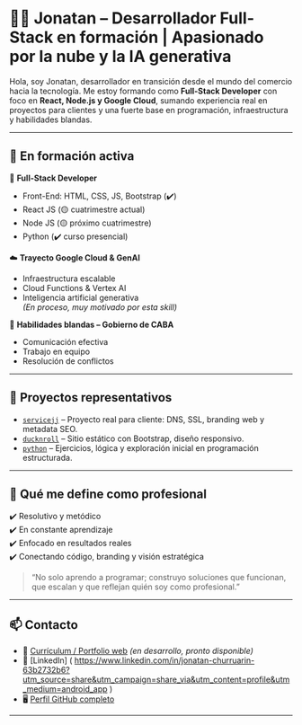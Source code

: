 # 👨‍💻 Jonatan – Desarrollador Full-Stack en formación | Apasionado por la nube y la IA generativa

Hola, soy Jonatan, desarrollador en transición desde el mundo del comercio hacia la tecnología. Me estoy formando como **Full-Stack Developer** con foco en **React, Node.js y Google Cloud**, sumando experiencia real en proyectos para clientes y una fuerte base en programación, infraestructura y habilidades blandas.

---

## 🚧 En formación activa

🎯 **Full-Stack Developer**  
- Front-End: HTML, CSS, JS, Bootstrap (✔️)  
- React JS (🟡 cuatrimestre actual)  
- Node JS (🟡 próximo cuatrimestre)  
- Python (✔️ curso presencial)

☁️ **Trayecto Google Cloud & GenAI**  
- Infraestructura escalable  
- Cloud Functions & Vertex AI  
- Inteligencia artificial generativa  
*(En proceso, muy motivado por esta skill)*

💬 **Habilidades blandas – Gobierno de CABA**  
- Comunicación efectiva  
- Trabajo en equipo  
- Resolución de conflictos

---

## 📁 Proyectos representativos

- [`servicejj`](https://github.com/jochurru/servicejj) – Proyecto real para cliente: DNS, SSL, branding web y metadata SEO.
- [`ducknroll`](https://github.com/jochurru/ducknroll) – Sitio estático con Bootstrap, diseño responsivo.
- [`python`](https://github.com/jochurru/python) – Ejercicios, lógica y exploración inicial en programación estructurada.

---

## 🧠 Qué me define como profesional

✔️ Resolutivo y metódico  
✔️ En constante aprendizaje  
✔️ Enfocado en resultados reales  
✔️ Conectando código, branding y visión estratégica

> “No solo aprendo a programar; construyo soluciones que funcionan, que escalan y que reflejan quién soy como profesional.”

---

## 📫 Contacto

- 📄 [Currículum / Portfolio web](#) *(en desarrollo, pronto disponible)*
- 🔗 [LinkedIn] ( https://www.linkedin.com/in/jonatan-churruarin-63b2732b6?utm_source=share&utm_campaign=share_via&utm_content=profile&utm_medium=android_app )
- 🖥️ [Perfil GitHub completo](https://github.com/jochurru)

---


<!--
**jochurru/Jochurru** is a ✨ _special_ ✨ repository because its `README.md` (this file) appears on your GitHub profile.

Here are some ideas to get you started:

- 🔭 I’m currently working on ...
- 🌱 I’m currently learning ...
- 👯 I’m looking to collaborate on ...
- 🤔 I’m looking for help with ...
- 💬 Ask me about ...
- 📫 How to reach me: ...
- 😄 Pronouns: ...
- ⚡ Fun fact: ...
-->
